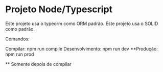 
# Projeto Node/Typescript

Este projeto usa o typeorm como ORM padrão.
Este projeto usa o SOLID como padrão.

Comandos:

Compilar: npm run compile
Desenvolvimento: npm run dev
**Produção: npm run prod

** Somente depois de compilar


